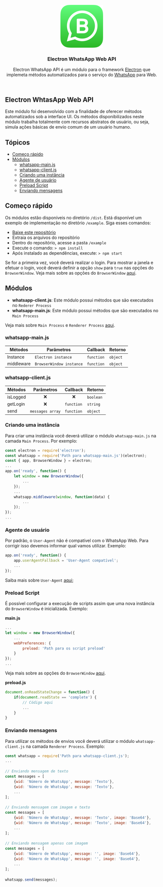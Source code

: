 <p align="center">
<img src="src/logo.svg" alt="">
</p>
<h3 align="center">Electron WhatsApp Web API</h3>
<p align="center">
Electron WhatsApp API é um módulo para o framework <a href="https://www.electronjs.org/">Electron</a> que implemeta métodos automatizados para o serviço do <a href="https://web.whatsapp.com/">WhatsApp</a> para Web.
</p>
<br>

## Electron WhtasApp Web API
Este módulo foi desenvolvido com a finalidade de oferecer métodos automatizados sob a interface UI. Os métodos disponibilizados neste módulo trabalha totalmente com recursos abstratos de usuário, ou seja, simula ações básicas de envio comum de um usuário humano.

## Tópicos

* [Começo rápido](#começo-rápido)
* [Módulos](#módulos)
    * [whatsapp-main.js](#whatsapp-mainjs)
    * [whatsapp-client.js](#whatsapp-clientjs)
    * [Criando uma instância](#criando-uma-instância)
    * [Agente de usuário](#agente-de-usuário)
    * [Preload Script](#preload-script)
    * [Enviando mensagens](#enviando-mensagens)

## Começo rápido
Os módulos estão disponíveis no diretório ``/dist``. Está disponível um exemplo de implementação no diretório ``/example``. Siga esses comandos:
* [Baixe este repositório](https://github.com/ijoaobatista/electron-whatsapp-api/archive/master.zip)
* Extraia os arquivos do repositório
* Dentro do repositório, acesse a pasta ``/example``
* Execute o comando: ``> npm install``
* Após instalado as dependências, execute: ``> npm start``

Se for a primeira vez, você deverá realizar o login. Para mostrar a janela e efetuar o login, você deverá definir a opção ``show`` para ``true`` nas opções do ``BrowserWindow``. Veja mais sobre as opções do ``BrowserWindow`` [aqui](https://www.electronjs.org/docs/api/browser-window#new-browserwindowoptions).

## Módulos
* **whatsapp-client.js**: Este módulo possui métodos que são executados no ``Rederer Process``
* **whatsapp-main.js**: Este módulo possui métodos que são executados no ``Main Process``

Veja mais sobre ``Main Process`` e ``Renderer Process`` [aqui](https://www.electronjs.org/docs/tutorial/application-architecture#main-and-renderer-processes).

### whatsapp-main.js

Métodos|Parâmetros|Callback|Retorno
-|-|-|-
Instance|``Electron instance``|``function``|``object``
middleware|``BrowserWindow instance``|``function``|``object``

### whatsapp-client.js

Métodos|Parâmetros|Callback|Retorno
-|-|-|-
isLogged|<div align="center">❌</div>|<div align="center">❌</div>|``boolean``
getLogin|<div align="center">❌</div>|``function``|``string``
send|``messages array``|``function``|``object``

### Criando uma instância
Para criar uma instância você deverá utilizar o módulo ``whatsapp-main.js`` na camada ``Main Process``. Por exemplo:

``` javascript
const electron = require('electron');
const whatsapp = require('Path para whatsapp-main.js')(electron);
const { app, BrowserWindow } = electron;
...
app.on('ready', function() {
    let window = new BrowserWindow({
        ...
    });
    ...
    whatsapp.middleware(window, function(data) {
        ...
    });
});
...
```
### Agente de usuário
Por padrão, o ``User-Agent`` não é compatível com o WhatsApp Web. Para corrigir isso devemos informar qual vamos utilizar. Exemplo:

``` javascript
app.on('ready', function() {
    app.userAgentFallback = 'User-Agent compatível';
    ...
});
```
Saiba mais sobre ``User-Agent`` [aqui](https://developer.mozilla.org/en-US/docs/Web/HTTP/Headers/User-Agent);

### Preload Script
É possível configurar a execução de scripts assim que uma nova instância do ``BrowserWindow`` é inicializada. Exemplo:

**main.js**
``` javascript
...
let window = new BrowserWindow({
    ...
    webPreferences: {
        preload: 'Path para os script preload'
    }
});
...
```

Veja mais sobre as opções do ``BrowserWindow`` [aqui](https://www.electronjs.org/docs/api/browser-window#new-browserwindowoptions).

**preload.js**

``` javascript
document.onReadStateChange = function() {
    if(document.readState == 'complete') {
        // Código aqui
        ...
    }
}
```

### Enviando mensagens
Para utilizar os métodos de envios você deverá utilizar o módulo ``whatsapp-client.js`` na camada ``Renderer Process``. Exemplo:

``` javascript
const whatsapp = require('Path para whatsapp-client.js');
...

// Enviando mensagem de texto
const messages = [
    {wid: 'Número de WhatsApp', message: 'Texto'},
    {wid: 'Número de WhatsApp', message: 'Texto'},
    ...
];

// Enviando mensagem com imagem e texto
const messages = [
    {wid: 'Número de WhatsApp', message: 'Texto', image: 'Base64'},
    {wid: 'Número de WhatsApp', message: 'Texto', image: 'Base64'},
    ...
];

// Enviando mensagem apenas com imagem
const messages = [
    {wid: 'Número de WhatsApp', message: '', image: 'Base64'},
    {wid: 'Número de WhatsApp', message: '', image: 'Base64'},
    ...
];

whatsapp.send(messages);
```